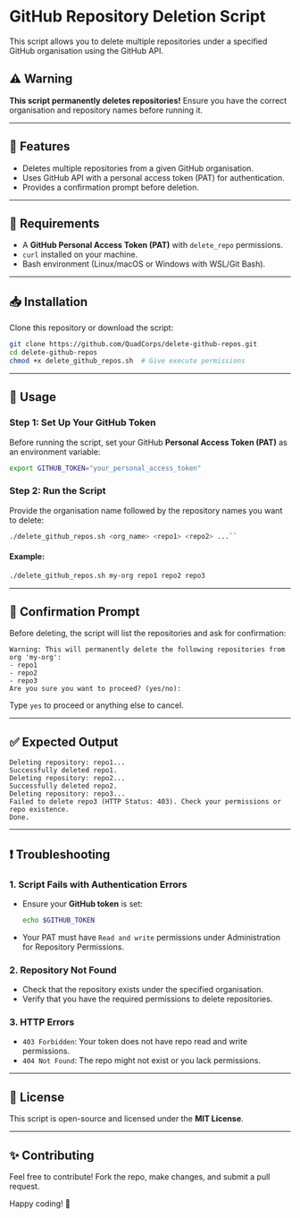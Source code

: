 # GitHub Repository Deletion Script

This script allows you to delete multiple repositories under a specified GitHub organisation using the GitHub API.

## ⚠️ Warning

**This script permanently deletes repositories!** Ensure you have the correct organisation and repository names before running it.

---

## 📌 Features

- Deletes multiple repositories from a given GitHub organisation.
- Uses GitHub API with a personal access token (PAT) for authentication.
- Provides a confirmation prompt before deletion.

---

## 🔧 Requirements

- A **GitHub Personal Access Token (PAT)** with `delete_repo` permissions.
- `curl` installed on your machine.
- Bash environment (Linux/macOS or Windows with WSL/Git Bash).

---

## 📥 Installation

Clone this repository or download the script:

```bash
git clone https://github.com/QuadCorps/delete-github-repos.git
cd delete-github-repos
chmod +x delete_github_repos.sh  # Give execute permissions
```

---

## 🚀 Usage

### **Step 1: Set Up Your GitHub Token**

Before running the script, set your GitHub **Personal Access Token (PAT)** as an environment variable:

```bash
export GITHUB_TOKEN="your_personal_access_token"
```

### **Step 2: Run the Script**

Provide the organisation name followed by the repository names you want to delete:

```bash
./delete_github_repos.sh <org_name> <repo1> <repo2> ...``
```

#### Example:

```bash
./delete_github_repos.sh my-org repo1 repo2 repo3
```

---

## 🛑 Confirmation Prompt

Before deleting, the script will list the repositories and ask for confirmation:

```
Warning: This will permanently delete the following repositories from org 'my-org':
- repo1
- repo2
- repo3
Are you sure you want to proceed? (yes/no):
```

Type `yes` to proceed or anything else to cancel.

---

## ✅ Expected Output

```
Deleting repository: repo1...
Successfully deleted repo1.
Deleting repository: repo2...
Successfully deleted repo2.
Deleting repository: repo3...
Failed to delete repo3 (HTTP Status: 403). Check your permissions or repo existence.
Done.
```

---

## ❗ Troubleshooting

### **1. Script Fails with Authentication Errors**

- Ensure your **GitHub token** is set:
  ```bash
  echo $GITHUB_TOKEN
  ```
- Your PAT must have `Read and write` permissions under Administration for Repository Permissions.

### **2. Repository Not Found**

- Check that the repository exists under the specified organisation.
- Verify that you have the required permissions to delete repositories.

### **3. HTTP Errors**

- `403 Forbidden`: Your token does not have repo read and write permissions.
- `404 Not Found`: The repo might not exist or you lack permissions.

---

## 📜 License

This script is open-source and licensed under the **MIT License**.

---

## ✨ Contributing

Feel free to contribute! Fork the repo, make changes, and submit a pull request.

Happy coding! 🚀


